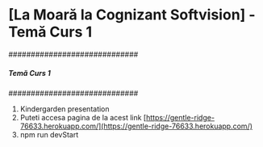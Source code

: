 # [La Moară la Cognizant Softvision] - Temă Curs 1

#############################
##### Temă Curs 1 #####
#############################
1. Kindergarden presentation
2. Puteti accesa pagina de la acest link [https://gentle-ridge-76633.herokuapp.com/](https://gentle-ridge-76633.herokuapp.com/)
3. npm run devStart
